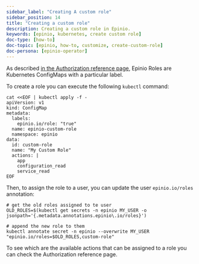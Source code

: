```yaml
---
sidebar_label: "Creating A custom role"
sidebar_position: 14
title: "Creating a custom role"
description: Creating a custom role in Epinio.
keywords: [epinio, kubernetes, create custom role]
doc-type: [how-to]
doc-topic: [epinio, how-to, customize, create-custom-role]
doc-persona: [epinio-operator]
---
```


As described [in the Authorization reference page](../../references/authorization.md),
Epinio Roles are Kubernetes ConfigMaps with a particular label.

To create a role you can execute the following `kubectl` command:

```console
cat <<EOF | kubectl apply -f -
apiVersion: v1
kind: ConfigMap
metadata:
  labels:
    epinio.io/role: "true"
  name: epinio-custom-role
  namespace: epinio
data:
  id: custom-role
  name: "My Custom Role"
  actions: |
    app
    configuration_read
    service_read
EOF
```

Then, to assign the role to a user, you can update the user `epinio.io/roles` annotation:

```console
# get the old roles assigned to te user
OLD_ROLES=$(kubectl get secrets -n epinio MY_USER -o jsonpath='{.metadata.annotations.epinio\.io/roles}')

# append the new role to them
kubectl annotate secret -n epinio --overwrite MY_USER "epinio.io/roles=$OLD_ROLES,custom-role"
```

To see which are the available actions that can be assigned to a role you can check the Authorization reference page.
